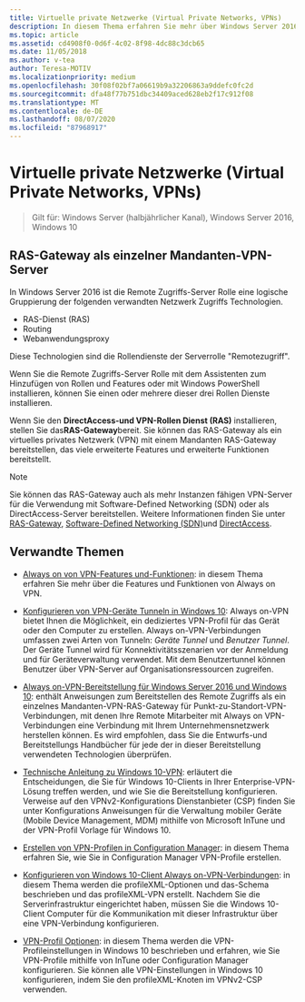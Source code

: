 ```yaml
---
title: Virtuelle private Netzwerke (Virtual Private Networks, VPNs)
description: In diesem Thema erfahren Sie mehr über Windows Server 2016-und Windows 10-VPN-Features und-Funktionen.
ms.topic: article
ms.assetid: cd4908f0-0d6f-4c02-8f98-4dc88c3dcb65
ms.date: 11/05/2018
ms.author: v-tea
author: Teresa-MOTIV
ms.localizationpriority: medium
ms.openlocfilehash: 30f08f02bf7a06619b9a32206863a9ddefc0fc2d
ms.sourcegitcommit: dfa48f77b751dbc34409aced628eb2f17c912f08
ms.translationtype: MT
ms.contentlocale: de-DE
ms.lasthandoff: 08/07/2020
ms.locfileid: "87968917"
---
```

# <a name="virtual-private-networking-vpn"></a>Virtuelle private Netzwerke (Virtual Private Networks, VPNs)

>Gilt für: Windows Server (halbjährlicher Kanal), Windows Server 2016, Windows 10

## <a name="ras-gateway-as-a-single-tenant-vpn-server"></a>RAS-Gateway als einzelner Mandanten-VPN-Server

In Windows Server 2016 ist die Remote Zugriffs-Server Rolle eine logische Gruppierung der folgenden verwandten Netzwerk Zugriffs Technologien.

- RAS-Dienst (RAS)
- Routing
- Webanwendungsproxy

Diese Technologien sind die Rollendienste der Serverrolle "Remotezugriff".

Wenn Sie die Remote Zugriffs-Server Rolle mit dem Assistenten zum Hinzufügen von Rollen und Features oder mit Windows PowerShell installieren, können Sie einen oder mehrere dieser drei Rollen Dienste installieren.

Wenn Sie den **DirectAccess-und VPN-Rollen Dienst (RAS)** installieren, stellen Sie das**RAS-Gateway**bereit. Sie können das RAS-Gateway als ein virtuelles privates Netzwerk (VPN) mit einem Mandanten RAS-Gateway bereitstellen, das viele erweiterte Features und erweiterte Funktionen bereitstellt.

>[!NOTE]
>Sie können das RAS-Gateway auch als mehr Instanzen fähigen VPN-Server für die Verwendung mit Software-Defined Networking (SDN) oder als DirectAccess-Server bereitstellen. Weitere Informationen finden Sie unter [RAS-Gateway](../ras-gateway/ras-gateway.md), [Software-Defined Networking (SDN)](../../../networking/sdn/software-defined-networking.md)und [DirectAccess](../directaccess/directaccess.md).

## <a name="related-topics"></a>Verwandte Themen
- [Always on von VPN-Features und-Funktionen](vpn-map-da.md): in diesem Thema erfahren Sie mehr über die Features und Funktionen von Always on VPN.

- [Konfigurieren von VPN-Geräte Tunneln in Windows 10](vpn-device-tunnel-config.md): Always on-VPN bietet Ihnen die Möglichkeit, ein dediziertes VPN-Profil für das Gerät oder den Computer zu erstellen. Always on-VPN-Verbindungen umfassen zwei Arten von Tunneln: _Geräte Tunnel_ und _Benutzer Tunnel_. Der Geräte Tunnel wird für Konnektivitätsszenarien vor der Anmeldung und für Geräteverwaltung verwendet. Mit dem Benutzertunnel können Benutzer über VPN-Server auf Organisationsressourcen zugreifen.

- [Always on-VPN-Bereitstellung für Windows Server 2016 und Windows 10](always-on-vpn/deploy/always-on-vpn-deploy.md): enthält Anweisungen zum Bereitstellen des Remote Zugriffs als ein einzelnes Mandanten-VPN-RAS-Gateway für Punkt-zu-Standort-VPN-Verbindungen, mit denen Ihre Remote Mitarbeiter mit Always on VPN-Verbindungen eine Verbindung mit Ihrem Unternehmensnetzwerk herstellen können. Es wird empfohlen, dass Sie die Entwurfs-und Bereitstellungs Handbücher für jede der in dieser Bereitstellung verwendeten Technologien überprüfen.

- [Technische Anleitung zu Windows 10-VPN](/windows/access-protection/vpn/vpn-guide): erläutert die Entscheidungen, die Sie für Windows 10-Clients in Ihrer Enterprise-VPN-Lösung treffen werden, und wie Sie die Bereitstellung konfigurieren. Verweise auf den VPNv2-Konfigurations Dienstanbieter (CSP) finden Sie unter Konfigurations Anweisungen für die Verwaltung mobiler Geräte (Mobile Device Management, MDM) mithilfe von Microsoft InTune und der VPN-Profil Vorlage für Windows 10.

- [Erstellen von VPN-Profilen in Configuration Manager](/configmgr/protect/deploy-use/create-vpn-profiles): in diesem Thema erfahren Sie, wie Sie in Configuration Manager VPN-Profile erstellen.

- [Konfigurieren von Windows 10-Client Always on-VPN-Verbindungen](./always-on-vpn/deploy/vpn-deploy-client-vpn-connections.md): in diesem Thema werden die profileXML-Optionen und das-Schema beschrieben und das profileXML-VPN erstellt. Nachdem Sie die Serverinfrastruktur eingerichtet haben, müssen Sie die Windows 10-Client Computer für die Kommunikation mit dieser Infrastruktur über eine VPN-Verbindung konfigurieren.

- [VPN-Profil Optionen](/windows/access-protection/vpn/vpn-profile-options): in diesem Thema werden die VPN-Profileinstellungen in Windows 10 beschrieben und erfahren, wie Sie VPN-Profile mithilfe von InTune oder Configuration Manager konfigurieren. Sie können alle VPN-Einstellungen in Windows 10 konfigurieren, indem Sie den profileXML-Knoten im VPNv2-CSP verwenden.
